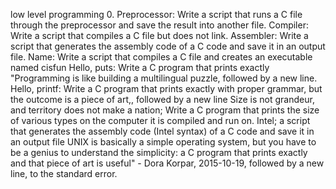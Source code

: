 low level programming 0. Preprocessor: Write a script that runs a C file through the preprocessor and save the result into another file.
Compiler: Write a script that compiles a C file but does not link.
Assembler: Write a script that generates the assembly code of a C code and save it in an output file.
Name: Write a script that compiles a C file and creates an executable named cisfun
Hello, puts: Write a C program that prints exactly "Programming is like building a multilingual puzzle, followed by a new line.
Hello, printf: Write a C program that prints exactly with proper grammar, but the outcome is a piece of art,, followed by a new line
Size is not grandeur, and territory does not make a nation; Write a C program that prints the size of various types on the computer it is compiled and run on.
Intel; a script that generates the assembly code (Intel syntax) of a C code and save it in an output file
UNIX is basically a simple operating system, but you have to be a genius to understand the simplicity: a C program that prints exactly and that piece of art is useful" - Dora Korpar, 2015-10-19, followed by a new line, to the standard error.
